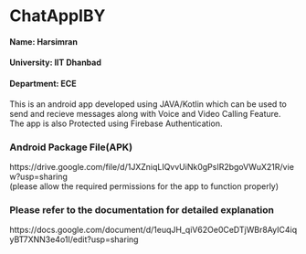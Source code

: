 # ChatAppIBY
<H4>Name: Harsimran</H4>
<H4>University: IIT Dhanbad</H4>
<H4>Department: ECE</H4>

This is an android app developed using JAVA/Kotlin which can be used to send and recieve messages along with Voice and Video Calling Feature.
The app is also Protected using Firebase Authentication.

<H3>Android Package File(APK)</H3>
https://drive.google.com/file/d/1JXZniqLIQvvUiNk0gPsIR2bgoVWuX21R/view?usp=sharing <br>
(please allow the required permissions for the app to function properly)

<H3>Please refer to the documentation for detailed explanation</H3>
https://docs.google.com/document/d/1euqJH_qiV62Oe0CeDTjWBr8AyIC4iqyBT7XNN3e4o1I/edit?usp=sharing<br><br>



